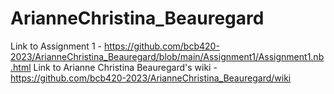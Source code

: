 # ArianneChristina_Beauregard
Link to Assignment 1 - https://github.com/bcb420-2023/ArianneChristina_Beauregard/blob/main/Assignment1/Assignment1.nb.html
Link to Arianne Christina Beauregard's wiki - https://github.com/bcb420-2023/ArianneChristina_Beauregard/wiki
